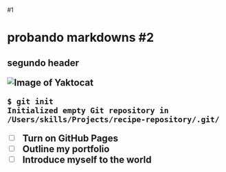 #1 <h1> probando markdowns
#2 <h2> segundo header

  ![Image of Yaktocat](https://octodex.github.com/images/yaktocat.png) 
  
```
$ git init
Initialized empty Git repository in /Users/skills/Projects/recipe-repository/.git/
```
- [ ] Turn on GitHub Pages
- [ ] Outline my portfolio
- [ ] Introduce myself to the world
